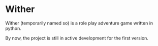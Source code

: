 # Wither #

Wither (temporarily named so) is a role play adventure game written in python.

By now, the project is still in active development for the first version. 
